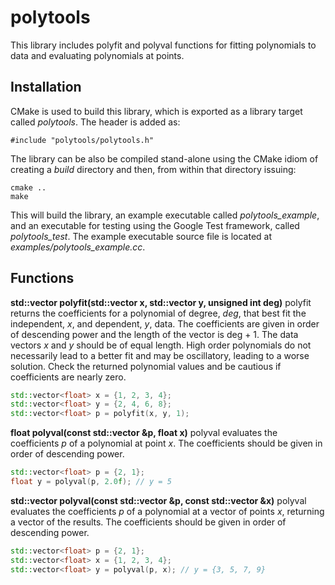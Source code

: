 # polytools
This library includes polyfit and polyval functions for fitting polynomials to data and evaluating polynomials at points.

## Installation
CMake is used to build this library, which is exported as a library target called *polytools*. The header is added as:

```
#include "polytools/polytools.h"
```

The library can be also be compiled stand-alone using the CMake idiom of creating a *build* directory and then, from within that directory issuing:

```
cmake ..
make
```

This will build the library, an example executable called *polytools_example*, and an executable for testing using the Google Test framework, called *polytools_test*. The example executable source file is located at *examples/polytools_example.cc*.

## Functions
**std::vector<float> polyfit(std::vector<float> x, std::vector<float> y, unsigned int deg)** polyfit returns the coefficients for a polynomial of degree, *deg*, that best fit the independent, *x*, and dependent, *y*, data. The coefficients are given in order of descending power and the length of the vector is deg + 1. The data vectors *x* and *y* should be of equal length. High order polynomials do not necessarily lead to a better fit and may be oscillatory, leading to a worse solution. Check the returned polynomial values and be cautious if coefficients are nearly zero.

```C++
std::vector<float> x = {1, 2, 3, 4};
std::vector<float> y = {2, 4, 6, 8};
std::vector<float> p = polyfit(x, y, 1);
```
**float polyval(const std::vector<float> &p, float x)** polyval evaluates the coefficients *p* of a polynomial at point *x*. The coefficients should be given in order of descending power.

```C++
std::vector<float> p = {2, 1};
float y = polyval(p, 2.0f); // y = 5
```

**std::vector<float> polyval(const std::vector<float> &p, const std::vector<float> &x)** polyval evaluates the coefficients *p* of a polynomial at a vector of points *x*, returning a vector of the results. The coefficients should be given in order of descending power.

```C++
std::vector<float> p = {2, 1};
std::vector<float> x = {1, 2, 3, 4};
std::vector<float> y = polyval(p, x); // y = {3, 5, 7, 9}
```
